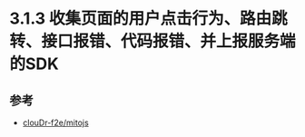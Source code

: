 # 3.1.3 收集页面的用户点击行为、路由跳转、接口报错、代码报错、并上报服务端的SDK



## 参考
- [clouDr-f2e/mitojs](https://github.com/clouDr-f2e/mitojs)
